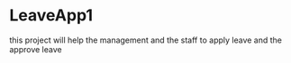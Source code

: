 # LeaveApp1
this project will help the management and the staff to apply leave and the approve leave
